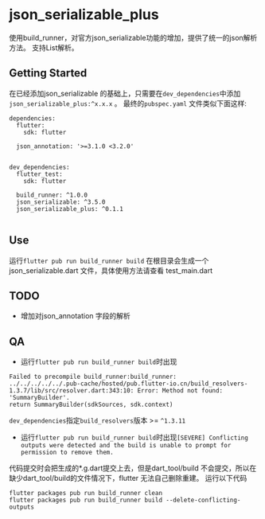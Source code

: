 # json_serializable_plus
使用build_runner，对官方json_serializable功能的增加，提供了统一的json解析方法。
支持List解析。

## Getting Started

在已经添加json_serializable 的基础上，只需要在`dev_dependencies`中添加`json_serializable_plus:^x.x.x` 。
最终的`pubspec.yaml` 文件类似下面这样:
```
dependencies:
  flutter:
    sdk: flutter

  json_annotation: '>=3.1.0 <3.2.0'


dev_dependencies:
  flutter_test:
    sdk: flutter

  build_runner: ^1.0.0
  json_serializable: ^3.5.0
  json_serializable_plus: ^0.1.1


```
## Use

运行`flutter pub run build_runner build`
在根目录会生成一个json_serializable.dart 文件，具体使用方法请查看 test_main.dart

## TODO
* 增加对json_annotation 字段的解析

## QA

* 运行`flutter pub run build_runner build`时出现

```
Failed to precompile build_runner:build_runner:
../../../../../.pub-cache/hosted/pub.flutter-io.cn/build_resolvers-1.3.7/lib/src/resolver.dart:343:10: Error: Method not found: 'SummaryBuilder'.
return SummaryBuilder(sdkSources, sdk.context)
 ```

`dev_dependencies`指定`build_resolvers`版本 >= `^1.3.11`


* 运行`flutter pub run build_runner build`时出现`[SEVERE] Conflicting outputs were detected and the build is unable to prompt for permission to remove them.`

代码提交时会把生成的*.g.dart提交上去，但是dart_tool/build 不会提交，所以在缺少dart_tool/build的文件情况下，flutter 无法自己删除重建。
运行以下代码

```
flutter packages pub run build_runner clean
flutter packages pub run build_runner build --delete-conflicting-outputs
```


